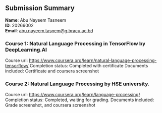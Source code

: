 ## Submission Summary

__Name__: Abu Nayeem Tasneem </br>
__ID__: 20266002 </br>
__Email__: abu.nayeem.tasnem@g.bracu.ac.bd </br>

### Course 1: Natural Language Processing in TensorFlow by DeepLearning.AI
Course url: https://www.coursera.org/learn/natural-language-processing-tensorflow/
Completion status: Completed with certificate
Documents included: Certificate and coursera screenshot

### Course 2: Natural Language Processing by HSE university.
Course url: https://www.coursera.org/learn/language-processing/
Completion status: Completed, waiting for grading.
Documents included: Grade screenshot, and coursera screenshot



